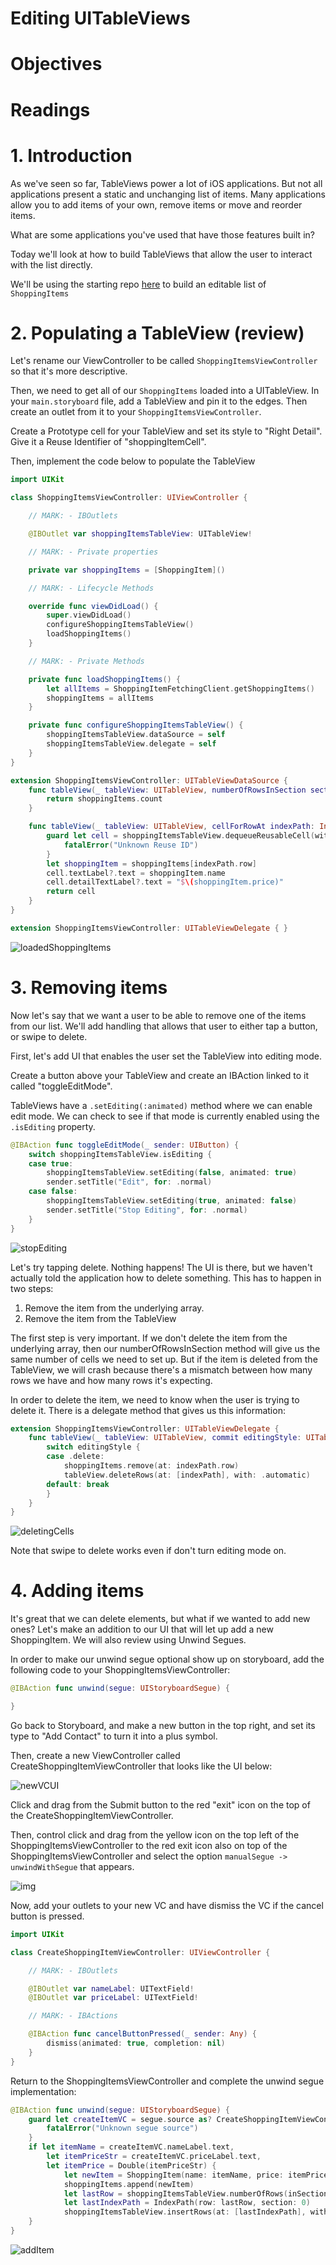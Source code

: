 # Editing UITableViews

# Objectives

# Readings

# 1. Introduction

As we've seen so far, TableViews power a lot of iOS applications.  But not all applications present a static and unchanging list of items.  Many applications allow you to add items of your own, remove items or move and reorder items.

What are some applications you've used that have those features built in?

Today we'll look at how to build TableViews that allow the user to interact with the list directly.

We'll be using the starting repo [here](https://github.com/joinpursuit/Pursuit-Core-iOS-Editing-TableViews) to build an editable list of `ShoppingItems`

# 2. Populating a TableView (review)

Let's rename our ViewController to be called `ShoppingItemsViewController` so that it's more descriptive.

Then, we need to get all of our `ShoppingItems` loaded into a UITableView.  In your `main.storyboard` file, add a TableView and pin it to the edges.  Then create an outlet from it to your `ShoppingItemsViewController`.

Create a Prototype cell for your TableView and set its style to "Right Detail".  Give it a Reuse Identifier of "shoppingItemCell".

Then, implement the code below to populate the TableView

```swift
import UIKit

class ShoppingItemsViewController: UIViewController {

    // MARK: - IBOutlets

    @IBOutlet var shoppingItemsTableView: UITableView!

    // MARK: - Private properties

    private var shoppingItems = [ShoppingItem]()

    // MARK: - Lifecycle Methods

    override func viewDidLoad() {
        super.viewDidLoad()
        configureShoppingItemsTableView()
        loadShoppingItems()
    }

    // MARK: - Private Methods

    private func loadShoppingItems() {
        let allItems = ShoppingItemFetchingClient.getShoppingItems()
        shoppingItems = allItems
    }

    private func configureShoppingItemsTableView() {
        shoppingItemsTableView.dataSource = self
        shoppingItemsTableView.delegate = self
    }
}

extension ShoppingItemsViewController: UITableViewDataSource {
    func tableView(_ tableView: UITableView, numberOfRowsInSection section: Int) -> Int {
        return shoppingItems.count
    }

    func tableView(_ tableView: UITableView, cellForRowAt indexPath: IndexPath) -> UITableViewCell {
        guard let cell = shoppingItemsTableView.dequeueReusableCell(withIdentifier: "shoppingItemCell") else {
            fatalError("Unknown Reuse ID")
        }
        let shoppingItem = shoppingItems[indexPath.row]
        cell.textLabel?.text = shoppingItem.name
        cell.detailTextLabel?.text = "$\(shoppingItem.price)"
        return cell
    }
}

extension ShoppingItemsViewController: UITableViewDelegate { }
```

![loadedShoppingItems](https://github.com/joinpursuit/Pursuit-Core-iOS/blob/editing-table-views/mvc-view-lifecycle/editing-table-views/images/loadedShoppingItems.png)

# 3. Removing items

Now let's say that we want a user to be able to remove one of the items from our list.  We'll add handling that allows that user to either tap a button, or swipe to delete.

First, let's add UI that enables the user set the TableView into editing mode.

Create a button above your TableView and create an IBAction linked to it called "toggleEditMode".

TableViews have a `.setEditing(:animated)` method where we can enable edit mode.  We can check to see if that mode is currently enabled using the `.isEditing` property.

```swift
@IBAction func toggleEditMode(_ sender: UIButton) {
    switch shoppingItemsTableView.isEditing {
    case true:
        shoppingItemsTableView.setEditing(false, animated: true)
        sender.setTitle("Edit", for: .normal)
    case false:
        shoppingItemsTableView.setEditing(true, animated: false)
        sender.setTitle("Stop Editing", for: .normal)
    }
}
```

![stopEditing](https://github.com/joinpursuit/Pursuit-Core-iOS/blob/editing-table-views/mvc-view-lifecycle/editing-table-views/images/stopEditing.png)

Let's try tapping delete.  Nothing happens!  The UI is there, but we haven't actually told the application how to delete something.  This has to happen in two steps:

1. Remove the item from the underlying array.
2. Remove the item from the TableView


The first step is very important.  If we don't delete the item from the underlying array, then our numberOfRowsInSection method will give us the same number of cells we need to set up.  But if the item is deleted from the TableView, we will crash because there's a mismatch between how many rows we have and how many rows it's expecting.

In order to delete the item, we need to know when the user is trying to delete it.  There is a delegate method that gives us this information:

```swift
extension ShoppingItemsViewController: UITableViewDelegate {
    func tableView(_ tableView: UITableView, commit editingStyle: UITableViewCell.EditingStyle, forRowAt indexPath: IndexPath) {
        switch editingStyle {
        case .delete:
            shoppingItems.remove(at: indexPath.row)
            tableView.deleteRows(at: [indexPath], with: .automatic)
        default: break
        }
    }
}
```

![deletingCells](https://github.com/joinpursuit/Pursuit-Core-iOS/blob/editing-table-views/mvc-view-lifecycle/editing-table-views/images/deletingCells.gif)

Note that swipe to delete works even if don't turn editing mode on.

# 4. Adding items

It's great that we can delete elements, but what if we wanted to add new ones? Let's make an addition to our UI that will let up add a new ShoppingItem.  We will also review using Unwind Segues.

In order to make our unwind segue optional show up on storyboard, add the following code to your ShoppingItemsViewController:

```swift
@IBAction func unwind(segue: UIStoryboardSegue) {

}
```

Go back to Storyboard, and make a new button in the top right, and set its type to "Add Contact" to turn it into a plus symbol.

Then, create a new ViewController called CreateShoppingItemViewController that looks like the UI below:

![newVCUI](https://github.com/joinpursuit/Pursuit-Core-iOS/blob/editing-table-views/mvc-view-lifecycle/editing-table-views/images/newVCUI.png)

Click and drag from the Submit button to the red "exit" icon on the top of the CreateShoppingItemViewController.

Then, control click and drag from the yellow icon on the top left of the ShoppingItemsViewController to the red exit icon also on top of the ShoppingItemsViewController and select the option `manualSegue -> unwindWithSegue` that appears.

![img](https://camo.githubusercontent.com/c9b017c5511783183f9b7088a1cebdac823c6fb8/68747470733a2f2f646576656c6f7065722e6170706c652e636f6d2f6c6962726172792f617263686976652f746563686e6f7465732f746e323239382f4172742f746e323239385f5363656e65546f4578697449636f6e2e706e67)

Now, add your outlets to your new VC and have dismiss the VC if the cancel button is pressed.

```swift
import UIKit

class CreateShoppingItemViewController: UIViewController {

    // MARK: - IBOutlets

    @IBOutlet var nameLabel: UITextField!
    @IBOutlet var priceLabel: UITextField!

    // MARK: - IBActions

    @IBAction func cancelButtonPressed(_ sender: Any) {
        dismiss(animated: true, completion: nil)
    }
}
```

Return to the ShoppingItemsViewController and complete the unwind segue implementation:

```swift
@IBAction func unwind(segue: UIStoryboardSegue) {
    guard let createItemVC = segue.source as? CreateShoppingItemViewController else {
        fatalError("Unknown segue source")
    }
    if let itemName = createItemVC.nameLabel.text,
        let itemPriceStr = createItemVC.priceLabel.text,
        let itemPrice = Double(itemPriceStr) {
            let newItem = ShoppingItem(name: itemName, price: itemPrice)
            shoppingItems.append(newItem)
            let lastRow = shoppingItemsTableView.numberOfRows(inSection: 0)
            let lastIndexPath = IndexPath(row: lastRow, section: 0)
            shoppingItemsTableView.insertRows(at: [lastIndexPath], with: .automatic)
    }
}
```

![addItem](https://github.com/joinpursuit/Pursuit-Core-iOS/blob/editing-table-views/mvc-view-lifecycle/editing-table-views/images/addItem.gif)
